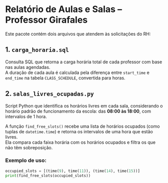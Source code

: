 # Relatório de Aulas e Salas – Professor Girafales

Este pacote contém dois arquivos que atendem às solicitações do RH:

## 1. `carga_horaria.sql`

Consulta SQL que retorna a carga horária total de cada professor com base nas aulas agendadas.  
A duração de cada aula é calculada pela diferença entre `start_time` e `end_time` na tabela `CLASS_SCHEDULE`, convertida para horas.

## 2. `salas_livres_ocupadas.py`

Script Python que identifica os horários livres em cada sala, considerando o horário padrão de funcionamento da escola: das **08:00 às 18:00**, com intervalos de 1 hora.

A função `find_free_slots()` recebe uma lista de horários ocupados (como tuplas de `datetime.time`) e retorna os intervalos de uma hora que estão livres.  
Ela compara cada faixa horária com os horários ocupados e filtra os que não têm sobreposição.

### Exemplo de uso:

```python
occupied_slots = [(time(9), time(11)), (time(14), time(15))]
print(find_free_slots(occupied_slots))

